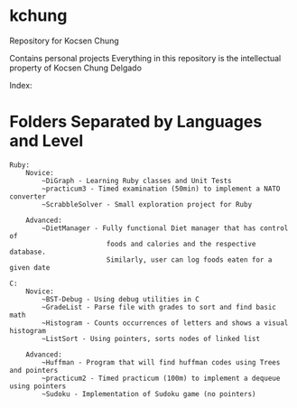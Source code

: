 kchung
======
Repository for Kocsen Chung


Contains personal projects 
Everything in this repository is the intellectual property of Kocsen Chung
Delgado








Index:
  # Folders Separated by Languages and Level
	Ruby:
		Novice:
			~DiGraph - Learning Ruby classes and Unit Tests
			~practicum3 - Timed examination (50min) to implement a NATO converter
			~ScrabbleSolver - Small exploration project for Ruby
						
		Advanced:
			~DietManager - Fully functional Diet manager that has control of 
							foods and calories and the respective database.
							Similarly, user can log foods eaten for a given date
					 
	C:
		Novice:
			~BST-Debug - Using debug utilities in C
			~GradeList - Parse file with grades to sort and find basic math
			~Histogram - Counts occurrences of letters and shows a visual histogram
			~ListSort - Using pointers, sorts nodes of linked list
		
		Advanced:
			~Huffman - Program that will find huffman codes using Trees and pointers
			~practicum2 - Timed practicum (100m) to implement a dequeue using pointers
			~Sudoku - Implementation of Sudoku game (no pointers)
			
    
